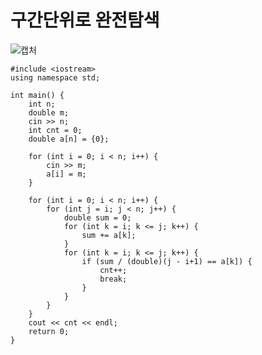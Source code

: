 # 구간단위로 완전탐색
![캡처](https://github.com/locksia/codetree/assets/51018392/c0ccea69-e49f-4f67-8752-523cd33c57ca)

```
#include <iostream>
using namespace std;

int main() {
    int n;
    double m;
    cin >> n;
    int cnt = 0;
    double a[n] = {0};

    for (int i = 0; i < n; i++) {
        cin >> m;
        a[i] = m;
    }

    for (int i = 0; i < n; i++) {
        for (int j = i; j < n; j++) {
            double sum = 0;
            for (int k = i; k <= j; k++) {
                sum += a[k];
            }
            for (int k = i; k <= j; k++) {
                if (sum / (double)(j - i+1) == a[k]) {
                    cnt++;
                    break;
                }
            }
        }
    }
    cout << cnt << endl;
    return 0;
}
```
